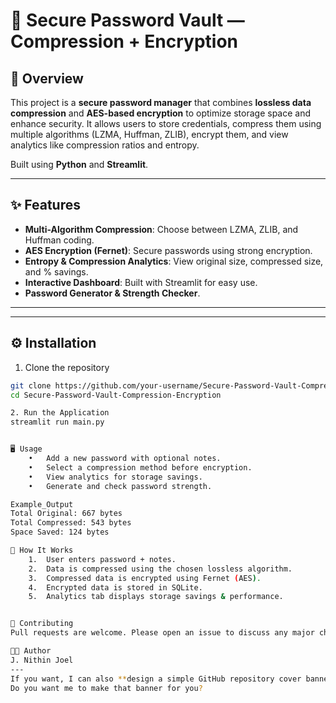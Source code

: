 # 🔐 Secure Password Vault — Compression + Encryption

## 📌 Overview
This project is a **secure password manager** that combines **lossless data compression** and **AES-based encryption** to optimize storage space and enhance security. It allows users to store credentials, compress them using multiple algorithms (LZMA, Huffman, ZLIB), encrypt them, and view analytics like compression ratios and entropy.

Built using **Python** and **Streamlit**.

---

## ✨ Features
- **Multi-Algorithm Compression**: Choose between LZMA, ZLIB, and Huffman coding.
- **AES Encryption (Fernet)**: Secure passwords using strong encryption.
- **Entropy & Compression Analytics**: View original size, compressed size, and % savings.
- **Interactive Dashboard**: Built with Streamlit for easy use.
- **Password Generator & Strength Checker**.

---

---

## ⚙️ Installation
1. Clone the repository
```bash
git clone https://github.com/your-username/Secure-Password-Vault-Compression-Encryption.git
cd Secure-Password-Vault-Compression-Encryption

2. Run the Application
streamlit run main.py


🖥️ Usage
	•	Add a new password with optional notes.
	•	Select a compression method before encryption.
	•	View analytics for storage savings.
	•	Generate and check password strength.

Example_Output
Total Original: 667 bytes
Total Compressed: 543 bytes
Space Saved: 124 bytes

🧠 How It Works
	1.	User enters password + notes.
	2.	Data is compressed using the chosen lossless algorithm.
	3.	Compressed data is encrypted using Fernet (AES).
	4.	Encrypted data is stored in SQLite.
	5.	Analytics tab displays storage savings & performance.


🤝 Contributing
Pull requests are welcome. Please open an issue to discuss any major changes.

👨‍💻 Author
J. Nithin Joel
---
If you want, I can also **design a simple GitHub repository cover banner** (with a lock + compression icon + “Secure Password Vault”) so the repo looks professional.  
Do you want me to make that banner for you?
